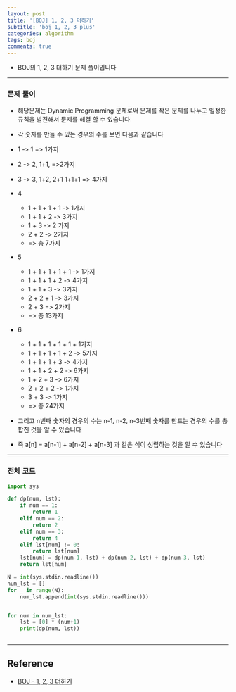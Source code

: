 ```yaml
---
layout: post
title: '[BOJ] 1, 2, 3 더하기'
subtitle: 'boj 1, 2, 3 plus'
categories: algorithm
tags: boj
comments: true
---
```


- BOJ의 1, 2, 3 더하기 문제 풀이입니다

---

### 문제 풀이

- 해당문제는 Dynamic Programming 문제로써 문제를 작은 문제를 나누고 일정한 규칙을 발견해서 문제를 해결 할 수 있습니다

- 각 숫자를 만들 수 있는 경우의 수를 보면 다음과 같습니다

- 1 -> 1 => 1가지

- 2 -> 2, 1+1, =>2가지

- 3 -> 3, 1+2, 2+1 1+1+1 => 4가지

- 4

  - 1 + 1 + 1 + 1 -> 1가지
  - 1 + 1 + 2 -> 3가지
  - 1 + 3 -> 2 가지
  - 2 + 2 -> 2가지
  - => 총 7가지

- 5

  - 1 + 1 + 1 + 1 + 1 -> 1가지
  - 1 + 1 + 1 + 2 -> 4가지
  - 1 + 1 + 3 -> 3가지
  - 2 + 2 + 1 -> 3가지
  - 2 + 3 => 2가지
  - => 총 13가지

- 6

  - 1 + 1 + 1 + 1 + 1 + 1가지
  - 1 + 1 + 1 + 1 + 2 -> 5가지
  - 1 + 1 + 1 + 3 -> 4가지
  - 1 + 1 + 2 + 2 -> 6가지
  - 1 + 2 + 3 -> 6가지
  - 2 + 2 + 2 -> 1가지
  - 3 + 3 -> 1가지
  - => 총 24가지

- 그리고 n번째 숫자의 경우의 수는 n-1, n-2, n-3번째 숫자를 만드는 경우의 수를 총 합친 것을 알 수 있습니다
- 즉 a[n] = a[n-1] + a[n-2] + a[n-3] 과 같은 식이 성립하는 것을 알 수 있습니다

---

### 전체 코드

```python
import sys

def dp(num, lst):
    if num == 1:
        return 1
    elif num == 2:
        return 2
    elif num == 3:
        return 4
    elif lst[num] != 0:
        return lst[num]
    lst[num] = dp(num-1, lst) + dp(num-2, lst) + dp(num-3, lst)
    return lst[num]

N = int(sys.stdin.readline())
num_lst = []
for _ in range(N):
    num_lst.append(int(sys.stdin.readline()))


for num in num_lst:
    lst = [0] * (num+1)
    print(dp(num, lst))



```

---

## Reference

- [BOJ - 1, 2, 3 더하기](https://www.acmicpc.net/problem/9095)
